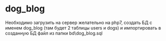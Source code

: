 # dog_blog
Необходимо загрузить на сервер желательно на php7, создать БД с именем dog_blog (там будет 2 таблицы users и dogs) и импортировать в созданную БД файл из папки bd\dog_blog.sql
